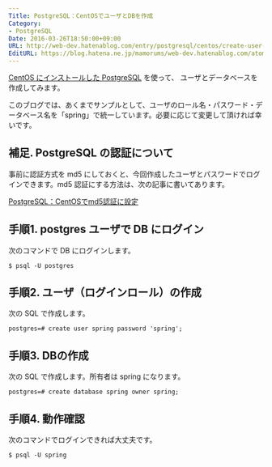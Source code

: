 ```yaml
---
Title: PostgreSQL：CentOSでユーザとDBを作成
Category:
- PostgreSQL
Date: 2016-03-26T18:50:00+09:00
URL: http://web-dev.hatenablog.com/entry/postgresql/centos/create-user-db
EditURL: https://blog.hatena.ne.jp/mamorums/web-dev.hatenablog.com/atom/entry/10328749687178926887
---
```


[CentOS にインストールした PostgreSQL](/entry/postgresql/centos/install) を使って、 ユーザとデータベースを作成してみます。

このブログでは、あくまでサンプルとして、ユーザのロール名・パスワード・データベース名を「spring」で統一しています。必要に応じて変更して頂ければ幸いです。

## 補足. PostgreSQL の認証について
事前に認証方式を md5 にしておくと、今回作成したユーザとパスワードでログインできます。md5 認証にする方法は、次の記事に書いてあります。

[PostgreSQL：CentOSでmd5認証に設定](/entry/postgresql/centos/md5-auth)


## 手順1. postgres ユーザで DB にログイン
次のコマンドで DB にログインします。

```
$ psql -U postgres
```


## 手順2. ユーザ（ログインロール）の作成
次の SQL で作成します。

```
postgres=# create user spring password 'spring';
```


## 手順3. DBの作成
次の SQL で作成します。所有者は spring になります。

```
postgres=# create database spring owner spring;
```


## 手順4. 動作確認
次のコマンドでログインできれば大丈夫です。

```
$ psql -U spring
```
